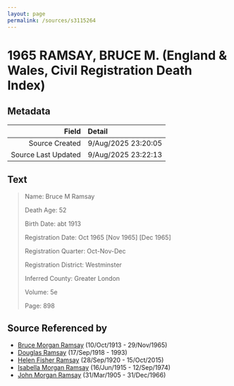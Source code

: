 ```yaml
---
layout: page
permalink: /sources/s3115264
---
```


# 1965 RAMSAY, BRUCE M. (England & Wales, Civil Registration Death Index)

## Metadata

Field | Detail
---:|:---
Source Created | 9/Aug/2025 23:20:05
Source Last Updated | 9/Aug/2025 23:22:13

## Text

> Name: Bruce M Ramsay
>
> Death Age: 52
>
> Birth Date: abt 1913
>
> Registration Date:  Oct 1965 [Nov 1965] [Dec 1965]
>
> Registration Quarter: Oct-Nov-Dec
>
> Registration District: Westminster
>
> Inferred County: Greater London
>
> Volume: 5e
>
> Page: 898
>

## Source Referenced by

* [Bruce Morgan Ramsay](../people/@49046148@-bruce-morgan-ramsay-b1913-10-10-d1965-11-29.md) (10/Oct/1913 - 29/Nov/1965)
* [Douglas Ramsay](../people/@12977578@-douglas-ramsay-b1918-9-17-d1993.md) (17/Sep/1918 - 1993)
* [Helen Fisher Ramsay](../people/@34267190@-helen-fisher-ramsay-b1920-9-28-d2015-10-15.md) (28/Sep/1920 - 15/Oct/2015)
* [Isabella Morgan Ramsay](../people/@80504300@-isabella-morgan-ramsay-b1915-6-16-d1974-9-12.md) (16/Jun/1915 - 12/Sep/1974)
* [John Morgan Ramsay](../people/@55070438@-john-morgan-ramsay-b1905-3-31-d1966-12-31.md) (31/Mar/1905 - 31/Dec/1966)
